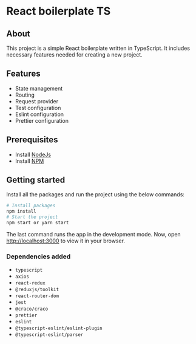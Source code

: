 # React boilerplate TS

## About

This project is a simple React boilerplate written in TypeScript. It includes necessary features needed for creating a new project.  


## Features
- State management
- Routing
- Request provider
- Test configuration
- Eslint configuration
- Prettier configuration

## Prerequisites
- Install [NodeJs](https://nodejs.org/en/download/)
- Install [NPM](https://docs.npmjs.com/downloading-and-installing-node-js-and-npm)

## Getting started
Install all the packages and run the project using the below commands:

```bash
# Install packages
npm install
# Start the project
npm start or yarn start
```

The last command runs the app in the development mode. Now, open [http://localhost:3000](http://localhost:3000) to view it in your browser.

### Dependencies added
- `typescript`
- `axios`
- `react-redux`
- `@reduxjs/toolkit`
- `react-router-dom`
- `jest`
- `@craco/craco`
- `prettier`
- `eslint`
- `@typescript-eslint/eslint-plugin`
- `@typescript-eslint/parser`